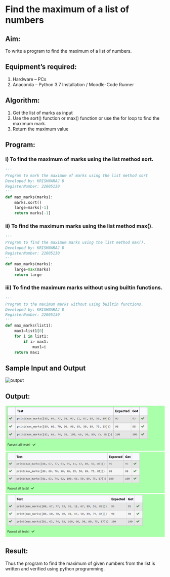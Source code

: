 # Find the maximum of a list of numbers
## Aim:
To write a program to find the maximum of a list of numbers.
## Equipment’s required:
1.	Hardware – PCs
2.	Anaconda – Python 3.7 Installation / Moodle-Code Runner
## Algorithm:
1.	Get the list of marks as input
2.	Use the sort() function or max() function or use the for loop to find the maximum mark.
3.	Return the maximum value
## Program:

### i)	 To find the maximum of marks using the list method sort.
```Python
''' 
Program to mark the maximum of marks using the list method sort
Developed by: KRISHNARAJ D
RegisterNumber: 22005130
'''
def max_marks(marks):
    marks.sort()
    large=marks[-1]
    return marks[-1]


```

### ii) To find the maximum marks using the list method max().
```Python
''' 
Program to find the maximum marks using the list method max().
Developed by: KRISHNARAJ D
RegisterNumber: 22005130
'''
def max_marks(marks):
    large=max(marks)
    return large


```

### iii) To find the maximum marks without using builtin functions.
```Python
''' 
Program to the maximum marks without using builtin functions.
Developed by: KRISHNARAJ D
RegisterNumber: 22005130
'''
def max_marks(list1):
    max1=list1[0]
    for i in list1:
        if i> max1:
            max1=i
    return max1


```
## Sample Input and Output
![output](./img/max_marks1.jpg) 

## Output:
![1](/one.png)
![2](/two.png)
![3](/three.png)

## Result:
Thus the program to find the maximum of given numbers from the list is written and verified using python programming.